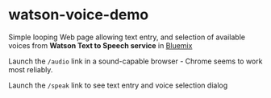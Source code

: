 # watson-voice-demo

Simple looping Web page allowing text entry, and selection of available voices from **Watson Text to Speech service** in [Bluemix](http://bluemix.net)

Launch the `/audio` link in a sound-capable browser - Chrome seems to work most reliably.

Launch the `/speak` link to see text entry and voice selection dialog
